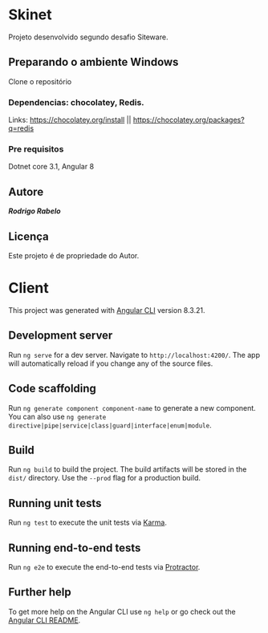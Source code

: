 # Skinet

Projeto desenvolvido segundo desafio Siteware.

## Preparando o ambiente Windows

Clone o repositório

### Dependencias: chocolatey, Redis.
Links:
https://chocolatey.org/install || 
https://chocolatey.org/packages?q=redis

### Pre requisitos

Dotnet core 3.1, Angular 8

## Autore

***Rodrigo Rabelo*** 

## Licença

Este projeto é de propriedade do Autor.


# Client

This project was generated with [Angular CLI](https://github.com/angular/angular-cli) version 8.3.21.

## Development server

Run `ng serve` for a dev server. Navigate to `http://localhost:4200/`. The app will automatically reload if you change any of the source files.

## Code scaffolding

Run `ng generate component component-name` to generate a new component. You can also use `ng generate directive|pipe|service|class|guard|interface|enum|module`.

## Build

Run `ng build` to build the project. The build artifacts will be stored in the `dist/` directory. Use the `--prod` flag for a production build.

## Running unit tests

Run `ng test` to execute the unit tests via [Karma](https://karma-runner.github.io).

## Running end-to-end tests

Run `ng e2e` to execute the end-to-end tests via [Protractor](http://www.protractortest.org/).

## Further help

To get more help on the Angular CLI use `ng help` or go check out the [Angular CLI README](https://github.com/angular/angular-cli/blob/master/README.md).
